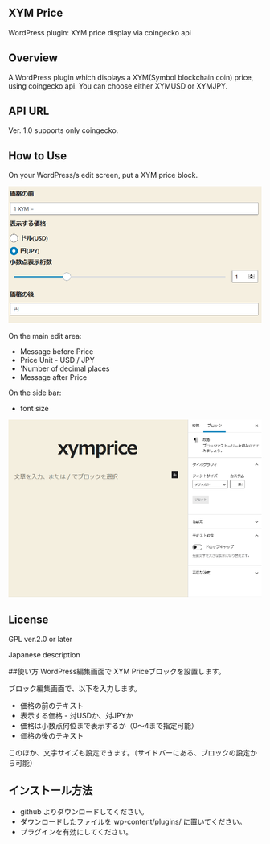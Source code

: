 ## XYM Price
WordPress plugin: XYM price display via coingecko api

## Overview
A WordPress plugin which displays a XYM(Symbol blockchain coin) price, using coingecko api.
You can choose either XYMUSD or XYMJPY.

## API URL
Ver. 1.0 supports only coingecko.

## How to Use
On your WordPress/s edit screen, put a XYM price block.

![edit screen](img/xymprice.png)

On the main edit area:

* Message before Price
* Price Unit - USD / JPY
* 'Number of decimal places
* Message after Price

On the side bar:

* font size

![video for editing xymprice](img/xymprice.gif)

## License
GPL ver.2.0 or later

Japanese description


##使い方
WordPress編集画面で XYM Priceブロックを設置します。

ブロック編集画面で、以下を入力します。
* 価格の前のテキスト
* 表示する価格 - 対USDか、対JPYか
* 価格は小数点何位まで表示するか（0～4まで指定可能）
* 価格の後のテキスト

このほか、文字サイズも設定できます。（サイドバーにある、ブロックの設定から可能）


## インストール方法
* github よりダウンロードしてください。
* ダウンロードしたファイルを wp-content/plugins/ に置いてください。
* プラグインを有効にしてください。
